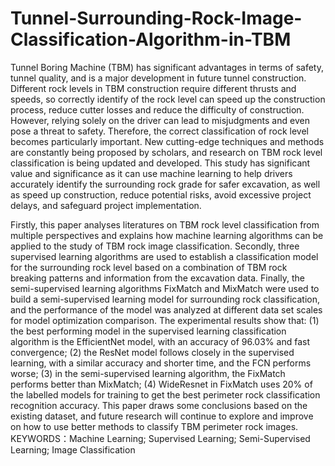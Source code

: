 # Tunnel-Surrounding-Rock-Image-Classification-Algorithm-in-TBM
Tunnel Boring Machine (TBM) has significant advantages in terms of safety, tunnel quality, and is a major development in future tunnel construction. Different rock levels in TBM construction require different thrusts and speeds, so correctly identify of the rock level can speed up the construction process, reduce cutter losses and reduce the difficulty of construction. However, relying solely on the driver can lead to misjudgments and even pose a threat to safety. Therefore, the correct classification of rock level becomes particularly important. New cutting-edge techniques and methods are constantly being proposed by scholars, and research on TBM rock level classification is being updated and developed. This study has significant value and significance as it can use machine learning to help drivers accurately identify the surrounding rock grade for safer excavation, as well as speed up construction, reduce potential risks, avoid excessive project delays, and safeguard project implementation.

Firstly, this paper analyses literatures on TBM rock level classification from multiple perspectives and explains how machine learning algorithms can be applied to the study of TBM rock image classification. Secondly, three supervised learning algorithms are used to establish a classification model for the surrounding rock level based on a combination of TBM rock breaking patterns and information from the excavation data. Finally, the semi-supervised learning algorithms FixMatch and MixMatch were used to build a semi-supervised learning model for surrounding rock classification, and the performance of the model was analyzed at different data set scales for model optimization comparison. The experimental results show that: (1) the best performing model in the supervised learning classification algorithm is the EfficientNet model, with an accuracy of 96.03% and fast convergence; (2) the ResNet model follows closely in the supervised learning, with a similar accuracy and shorter time, and the FCN performs worse; (3) in the semi-supervised learning algorithm, the FixMatch performs better than MixMatch; (4) WideResnet in FixMatch uses 20% of the labelled models for training to get the best perimeter rock classification recognition accuracy.
This paper draws some conclusions based on the existing dataset, and future research will continue to explore and improve on how to use better methods to classify TBM perimeter rock images.
KEYWORDS：Machine Learning; Supervised Learning; Semi-Supervised Learning; Image Classification

